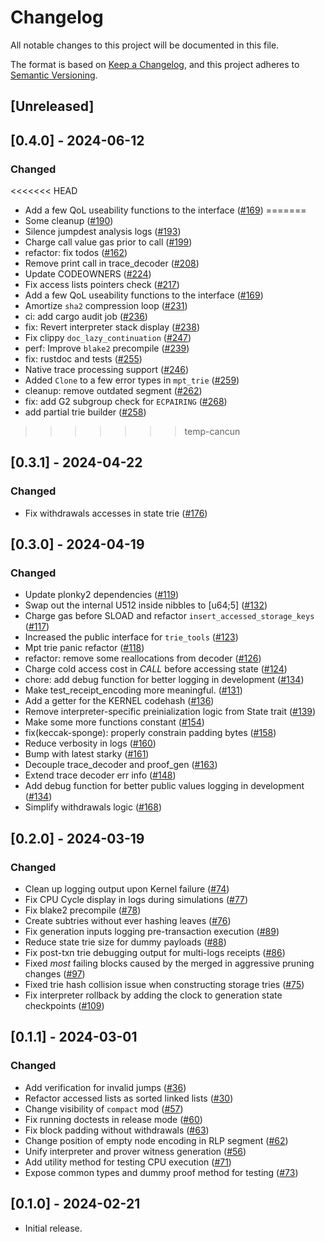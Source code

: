 # Changelog

All notable changes to this project will be documented in this file.

The format is based on [Keep a Changelog](https://keepachangelog.com/en/1.1.0/),
and this project adheres to [Semantic Versioning](https://semver.org/spec/v2.0.0.html).


## [Unreleased]

## [0.4.0] - 2024-06-12

### Changed
<<<<<<< HEAD
- Add a few QoL useability functions to the interface ([#169](https://github.com/0xPolygonZero/zk_evm/pull/169))
=======
- Some cleanup ([#190](https://github.com/0xPolygonZero/zk_evm/pull/190))
- Silence jumpdest analysis logs ([#193](https://github.com/0xPolygonZero/zk_evm/pull/193))
- Charge call value gas prior to call ([#199](https://github.com/0xPolygonZero/zk_evm/pull/199))
- refactor: fix todos ([#162](https://github.com/0xPolygonZero/zk_evm/pull/162))
- Remove print call in trace_decoder ([#208](https://github.com/0xPolygonZero/zk_evm/pull/208))
- Update CODEOWNERS ([#224](https://github.com/0xPolygonZero/zk_evm/pull/224))
- Fix access lists pointers check ([#217](https://github.com/0xPolygonZero/zk_evm/pull/217))
- Add a few QoL useability functions to the interface ([#169](https://github.com/0xPolygonZero/zk_evm/pull/169))
- Amortize `sha2` compression loop ([#231](https://github.com/0xPolygonZero/zk_evm/pull/231))
- ci: add cargo audit job ([#236](https://github.com/0xPolygonZero/zk_evm/pull/236))
- fix: Revert interpreter stack display ([#238](https://github.com/0xPolygonZero/zk_evm/pull/238))
- Fix clippy `doc_lazy_continuation` ([#247](https://github.com/0xPolygonZero/zk_evm/pull/247))
- perf: Improve `blake2` precompile ([#239](https://github.com/0xPolygonZero/zk_evm/pull/239))
- fix: rustdoc and tests ([#255](https://github.com/0xPolygonZero/zk_evm/pull/255))
- Native trace processing support ([#246](https://github.com/0xPolygonZero/zk_evm/pull/246))
- Added `Clone` to a few error types in `mpt_trie` ([#259](https://github.com/0xPolygonZero/zk_evm/pull/259))
- cleanup: remove outdated segment ([#262](https://github.com/0xPolygonZero/zk_evm/pull/262))
- fix: add G2 subgroup check for `ECPAIRING` ([#268](https://github.com/0xPolygonZero/zk_evm/pull/268))
- add partial trie builder ([#258](https://github.com/0xPolygonZero/zk_evm/pull/258))
>>>>>>> temp-cancun

## [0.3.1] - 2024-04-22

### Changed
- Fix withdrawals accesses in state trie ([#176](https://github.com/0xPolygonZero/zk_evm/pull/176))

## [0.3.0] - 2024-04-19

### Changed
- Update plonky2 dependencies ([#119](https://github.com/0xPolygonZero/zk_evm/pull/119))
- Swap out the internal U512 inside nibbles to [u64;5] ([#132](https://github.com/0xPolygonZero/zk_evm/pull/132))
- Charge gas before SLOAD and refactor `insert_accessed_storage_keys` ([#117](https://github.com/0xPolygonZero/zk_evm/pull/117))
- Increased the public interface for `trie_tools` ([#123](https://github.com/0xPolygonZero/zk_evm/pull/123))
- Mpt trie panic refactor  ([#118](https://github.com/0xPolygonZero/zk_evm/pull/118))
- refactor: remove some reallocations from decoder ([#126](https://github.com/0xPolygonZero/zk_evm/pull/126))
- Charge cold access cost in *CALL* before accessing state ([#124](https://github.com/0xPolygonZero/zk_evm/pull/124))
- chore: add debug function for better logging in development ([#134](https://github.com/0xPolygonZero/zk_evm/pull/134))
- Make test_receipt_encoding more meaningful. ([#131](https://github.com/0xPolygonZero/zk_evm/pull/131))
- Add a getter for the KERNEL codehash ([#136](https://github.com/0xPolygonZero/zk_evm/pull/136))
- Remove interpreter-specific preinialization logic from State trait ([#139](https://github.com/0xPolygonZero/zk_evm/pull/139))
- Make some more functions constant ([#154](https://github.com/0xPolygonZero/zk_evm/pull/154))
- fix(keccak-sponge): properly constrain padding bytes ([#158](https://github.com/0xPolygonZero/zk_evm/pull/158))
- Reduce verbosity in logs ([#160](https://github.com/0xPolygonZero/zk_evm/pull/160))
- Bump with latest starky ([#161](https://github.com/0xPolygonZero/zk_evm/pull/161))
- Decouple trace_decoder and proof_gen ([#163](https://github.com/0xPolygonZero/zk_evm/pull/163))
- Extend trace decoder err info ([#148](https://github.com/0xPolygonZero/zk_evm/pull/148))
- Add debug function for better public values logging in development ([#134](https://github.com/0xPolygonZero/zk_evm/pull/134))
- Simplify withdrawals logic ([#168](https://github.com/0xPolygonZero/zk_evm/pull/168))

## [0.2.0] - 2024-03-19

### Changed
- Clean up logging output upon Kernel failure ([#74](https://github.com/0xPolygonZero/zk_evm/pull/74))
- Fix CPU Cycle display in logs during simulations ([#77](https://github.com/0xPolygonZero/zk_evm/pull/77))
- Fix blake2 precompile ([#78](https://github.com/0xPolygonZero/zk_evm/pull/78))
- Create subtries without ever hashing leaves ([#76](https://github.com/0xPolygonZero/zk_evm/pull/76))
- Fix generation inputs logging pre-transaction execution ([#89](https://github.com/0xPolygonZero/zk_evm/pull/89))
- Reduce state trie size for dummy payloads ([#88](https://github.com/0xPolygonZero/zk_evm/pull/88))
- Fix post-txn trie debugging output for multi-logs receipts ([#86](https://github.com/0xPolygonZero/zk_evm/pull/86))
- Fixed *most* failing blocks caused by the merged in aggressive pruning changes ([#97](https://github.com/0xPolygonZero/zk_evm/pull/97))
- Fixed trie hash collision issue when constructing storage tries ([#75](https://github.com/0xPolygonZero/zk_evm/pull/75))
- Fix interpreter rollback by adding the clock to generation state checkpoints ([#109](https://github.com/0xPolygonZero/zk_evm/pull/109))

## [0.1.1] - 2024-03-01

### Changed
- Add verification for invalid jumps ([#36](https://github.com/0xPolygonZero/zk_evm/pull/36))
- Refactor accessed lists as sorted linked lists ([#30](https://github.com/0xPolygonZero/zk_evm/pull/30))
- Change visibility of `compact` mod ([#57](https://github.com/0xPolygonZero/zk_evm/pull/57))
- Fix running doctests in release mode ([#60](https://github.com/0xPolygonZero/zk_evm/pull/60))
- Fix block padding without withdrawals ([#63](https://github.com/0xPolygonZero/zk_evm/pull/63))
- Change position of empty node encoding in RLP segment ([#62](https://github.com/0xPolygonZero/zk_evm/pull/62))
- Unify interpreter and prover witness generation ([#56](https://github.com/0xPolygonZero/zk_evm/pull/56))
- Add utility method for testing CPU execution ([#71](https://github.com/0xPolygonZero/zk_evm/pull/71))
- Expose common types and dummy proof method for testing ([#73](https://github.com/0xPolygonZero/zk_evm/pull/73))

## [0.1.0] - 2024-02-21
* Initial release.
